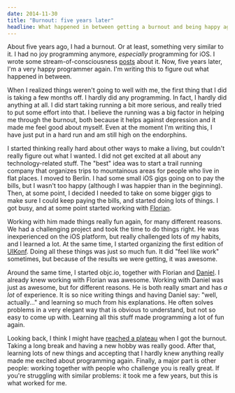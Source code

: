 ```yaml
---
date: 2014-11-30
title: "Burnout: five years later"
headline: What happened in between getting a burnout and being happy again
---
```



About five years ago, I had a burnout. Or at least, something very similar to it. I had no joy programming anymore, *especially* programming for iOS. I wrote some stream-of-consciousness [posts](/posts/how-i-got-a-burnout.html) about it. Now, five years later, I'm a very happy programmer again. I'm writing this to figure out what happened in between.

When I realized things weren't going to well with me, the first thing that I did is taking a few months off. I hardly did any programming. In fact, I hardly did anything at all. I did start taking running a bit more serious, and really tried to put some effort into that. I believe the running was a big factor in helping me through the burnout, both because it helps against depression and it made me feel good about myself. Even at the moment I'm writing this, I have just put in a hard run and am still high on the endorphins.

I started thinking really hard about other ways to make a living, but couldn't really figure out what I wanted. I did not get excited at all about any technology-related stuff. The "best" idea was to start a trail running company that organizes trips to mountainous areas for people who live in flat places. I moved to Berlin. I had some small iOS gigs going on to pay the bills, but I wasn't too happy (although I was happier than in the beginning). Then, at some point, I decided I needed to take on some bigger gigs to make sure I could keep paying the bills, and started doing lots of things. I got busy, and at some point started working with [Florian](https://twitter.com/floriankugler).

Working with him made things really fun again, for many different reasons. We had a challenging project and took the time to do things right. He was inexperienced on the iOS platform, but really challenged lots of my habits, and I learned a lot. At the same time, I started organizing the first edition of [UIKonf](http://www.uikonf.com). Doing all these things was just so much fun. It did "feel like work" sometimes, but because of the results we were getting, it was awesome.

Around the same time, I started objc.io, together with Florian and [Daniel](https://twitter.com/danielboedewadt). I already knew working with Florian was awesome. Working with Daniel was just as awesome, but for different reasons. He is both really smart and has *a lot* of experience. It is so nice writing things and having Daniel say: "well, actually..." and learning so much from his explanations. He often solves problems in a very elegant way that is obvious to understand, but not so easy to come up with. Learning all this stuff made programming a lot of fun again.

Looking back, I think I might have [reached a plateau](/posts/reaching-a-plateau.html) when I got the burnout. Taking a long break and having a new hobby was really good. After that, learning lots of new things and accepting that I hardly knew anything really made me excited about programming again. Finally, a major part is other people: working together with people who challenge you is really great. If you're struggling with similar problems: it took me a few years, but this is what worked for me.

